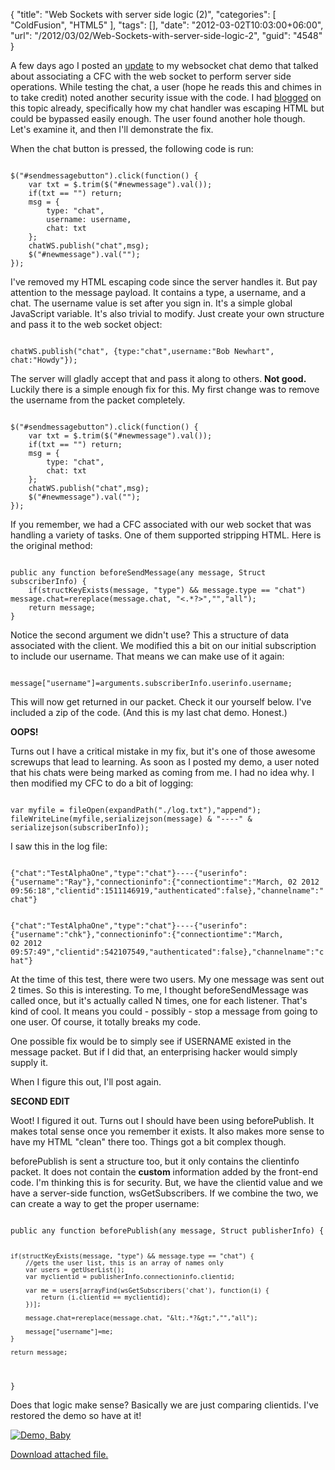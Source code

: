 {
	"title": "Web Sockets with server side logic (2)",
	"categories": [
		"ColdFusion",
		"HTML5"
	],
	"tags": [],
	"date": "2012-03-02T10:03:00+06:00",
	"url": "/2012/03/02/Web-Sockets-with-server-side-logic-2",
	"guid": "4548"
}

A few days ago I posted an <a href="http://www.raymondcamden.com/index.cfm/2012/2/29/Web-Sockets-with-server-side-logic">update</a> to my websocket chat demo that talked about associating a CFC with the web socket to perform server side operations. While testing the chat, a user (hope he reads this and chimes in to take credit) noted another security issue with the code. I had <a href="http://www.raymondcamden.com/index.cfm/2012/2/23/Your-security-lesson-for-the-day--Console-is-the-MCP">blogged</a> on this topic already, specifically how my chat handler was escaping HTML but could be bypassed easily enough. The user found another hole though. Let's examine it, and then I'll demonstrate the fix.

<p/>
<!--more-->
<p>

When the chat button is pressed, the following code is run:

<p>

<code>
$("#sendmessagebutton").click(function() {
	var txt = $.trim($("#newmessage").val());
	if(txt == "") return;
	msg = {
		type: "chat",
		username: username,
		chat: txt
	};
	chatWS.publish("chat",msg);
	$("#newmessage").val("");
});
</code>

<p>

I've removed my HTML escaping code since the server handles it. But pay attention to the message payload. It contains a type, a username, and a chat. The username value is set after you sign in. It's a simple global JavaScript variable. It's also trivial to modify. Just create your own structure and pass it to the web socket object:

<p>

<code>
chatWS.publish("chat", {type:"chat",username:"Bob Newhart", chat:"Howdy"});
</code>

<p>

The server will gladly accept that and pass it along to others. <b>Not good.</b> Luckily there is a simple enough fix for this. My first change was to remove the username from the packet completely.

<p>

<code>
$("#sendmessagebutton").click(function() {
	var txt = $.trim($("#newmessage").val());
	if(txt == "") return;
	msg = {
		type: "chat",
		chat: txt
	};
	chatWS.publish("chat",msg);
	$("#newmessage").val("");
});
</code>

<p>

If you remember, we had a CFC associated with our web socket that was handling a variety of tasks. One of them supported stripping HTML. Here is the original method:

<p>

<code>
public any function beforeSendMessage(any message, Struct subscriberInfo) {
  	if(structKeyExists(message, "type") && message.type == "chat") message.chat=rereplace(message.chat, "&lt;.*?&gt;","","all");
	return message;
}
</code>

<p>

Notice the second argument we didn't use? This a structure of data associated with the client. We modified this a bit on our initial subscription to include our username. That means we can make use of it again:

<p>

<code>
message["username"]=arguments.subscriberInfo.userinfo.username;
</code>

<p>

This will now get returned in our packet. Check it our yourself below. I've included a zip of the code. (And this is my last chat demo. Honest.)

<p>


<b>OOPS!</b>

<p>

Turns out I have a critical mistake in my fix, but it's one of those awesome screwups that lead to learning. As soon as I posted my demo, a user noted that his chats were being marked as coming from me. I had no idea why. I then modified my CFC to do a bit of logging:

<p>

<code>
var myfile = fileOpen(expandPath("./log.txt"),"append");
fileWriteLine(myfile,serializejson(message) & "----" & serializejson(subscriberInfo));
</code>

<p>

I saw this in the log file:

<p>

<code>
{"chat":"TestAlphaOne","type":"chat"}----{"userinfo":{"username":"Ray"},"connectioninfo":{"connectiontime":"March, 02 2012 09:56:18","clientid":1511146919,"authenticated":false},"channelname":"chat"}

{"chat":"TestAlphaOne","type":"chat"}----{"userinfo":{"username":"chk"},"connectioninfo":{"connectiontime":"March, 02 2012 09:57:49","clientid":542107549,"authenticated":false},"channelname":"chat"}
</code>

<p>

At the time of this test, there were two users. My one message was sent out 2 times. So this is interesting. To me, I thought beforeSendMessage was called once, but it's actually called N times, one for each listener. That's kind of cool. It means you could - possibly - stop a message from going to one user. Of course, it totally breaks my code.

<p>

One possible fix would be to simply see if USERNAME existed in the message packet. But if I did that, an enterprising hacker would simply supply it.

<p>

When I figure this out, I'll post again.

<p>

<b>SECOND EDIT</b> 

Woot! I figured it out. Turns out I should have been using beforePublish. It makes total sense once you remember it exists. It also makes more sense to have my HTML "clean" there too. Things got a bit complex though.

<p>

beforePublish is sent a structure too, but it only contains the clientinfo packet. It does not contain the <b>custom</b> information added by the front-end code. I'm thinking this is for security. But, we have the clientid value and we have a server-side function, wsGetSubscribers. If we combine the two, we can create a way to get the proper username:

<p>

<code>
public any function beforePublish(any message, Struct publisherInfo) {

	if(structKeyExists(message, "type") && message.type == "chat") {
  		//gets the user list, this is an array of names only
  	  	var users = getUserList();
  	  	var myclientid = publisherInfo.connectioninfo.clientid;
		  	  	
  	  	var me = users[arrayFind(wsGetSubscribers('chat'), function(i) {
  	  		return (i.clientid == myclientid);
  	  	})];
	  	  	
		message.chat=rereplace(message.chat, "&lt;.*?&gt;","","all");
	  	  	
  	  	message["username"]=me;
  	}
	  	
	return message;
}
</code> 

<p>

Does that logic make sense? Basically we are just comparing clientids. I've restored the demo so have at it!

<p>

<a href="http://fivetag-cf10beta.securecb1cf10.ezhostingserver.com/chat5"><img src="https://static.raymondcamden.com/images/icon_128.png" title="Demo, Baby" border="0"></a><p><a href='enclosures/C%3A%5Chosts%5C2012%2Eraymondcamden%2Ecom%5Cenclosures%2Fchat5%2Ezip'>Download attached file.</a></p>